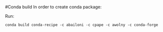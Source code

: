 #Conda build
In order to create conda package:

Run: 
```
conda build conda-recipe -c abailoni -c cpape -c awolny -c conda-forge
```
